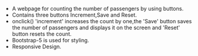 <ul>
  <li>A webpage for counting the number of passengers by using buttons.</li>
  <li>Contains three buttons Increment,Save and Reset.</li>
  <li>onclick() 'increment' increases the count by one,the 'Save' button saves the number of passengers and displays it on the screen and 'Reset' button resets the count. </li>
  <li>Bootstrap-5 is used for styling.</li>
  <li>Responsive Design.</li>
</ul>
